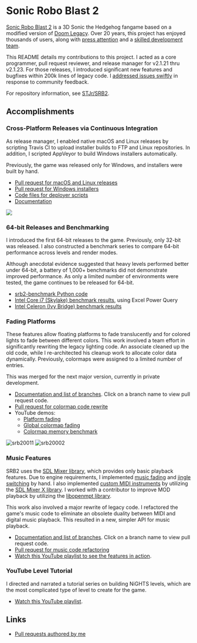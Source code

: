 # Sonic Robo Blast 2

[Sonic Robo Blast 2](https://srb2.org/) is a 3D Sonic the Hedgehog fangame based on a modified
version of [Doom Legacy](http://doomlegacy.sourceforge.net/). Over 20 years, this project has enjoyed
thousands of users, along with [press attention](https://www.srb2.org/press/) and a [skilled development team](http://wiki.srb2.org/wiki/Sonic_Team_Junior).

This README details my contributions to this project. I acted as a core programmer, pull request reviewer,
and release manager for v2.1.21 thru v2.1.23. For those releases, I introduced significant new features and
bugfixes within 200k lines of legacy code. I [addressed issues swiftly](https://git.magicalgirl.moe/STJr/SRB2/issues/38)
in response to community feedback.

For repository information, see [STJr/SRB2](https://github.com/STJr/SRB2).

## Accomplishments

### Cross-Platform Releases via Continuous Integration

As release manager, I enabled native macOS and Linux releases by scripting Travis CI to
upload installer builds to FTP and Linux repositories. In addition, I scripted AppVeyor
to build Windows installers automatically.

Previously, the game was released only for Windows, and installers were built by hand.

* [Pull request for macOS and Linux releases](https://git.magicalgirl.moe/KartKrew/Kart-Public/merge_requests/8)
* [Pull request for Windows installers](https://git.magicalgirl.moe/KartKrew/Kart-Public/merge_requests/7)
* [Code files for deployer scripts](https://github.com/STJr/Kart-Public/tree/7806c43ecff710b000cb224b7408e763fdff7a98/deployer)
* [Documentation](http://wiki.srb2.org/wiki/User:Digiku/Cross-platform_deployment)

![](http://wiki.srb2.org/w/images/7/77/DeployerOSXExample.png)

### 64-bit Releases and Benchmarking

I introduced the first 64-bit releases to the game. Previously, only 32-bit was released. I also
constructed a benchmark series to compare 64-bit performance across levels and render modes.

Although anecdotal evidence suggested that heavy levels performed better under 64-bit, a battery
of 1,000+ benchmarks did not demonstrate improved performance. As only a limited number of
environments were tested, the game continues to be released for 64-bit.

* [srb2-benchmark Python code](https://github.com/mazmazz/srb2-benchmark)
* [Intel Core i7 (Skylake) benchmark results](https://1drv.ms/x/s!AsVXpI8zaxfAjbE2dkige4bfiv4DdQ), using Excel Power Query
* [Intel Celeron (Ivy Bridge) benchmark results](https://1drv.ms/x/s!AsVXpI8zaxfAjbE0U1Z89EbYTqF_GQ)

### Fading Platforms

These features allow floating platforms to fade translucently and for colored lights to fade between
different colors. This work involved a team effort in significantly rewriting the legacy lighting code.
An associate cleaned up the old code, while I re-architected his cleanup work to allocate color data dynamically.
Previously, colormaps were assigned to a limited number of entries.

This was merged for the next major version, currently in private development.

* [Documentation and list of branches](https://github.com/mazmazz/SRB2/wiki/Fade-FOF-Test). Click on a branch name to view pull request code.
* [Pull request for colormap code rewrite](https://github.com/STJr/SRB2/compare/SRB2_release_2.1.21...mazmazz:public-colormap-overhaul)
* YouTube demos:
    * [Platform fading](https://www.youtube.com/watch?v=L6h5f3h3B3s)
    * [Global colormap fading](https://youtu.be/xuIWzMJX0_c)
    * [Colormap memory benchmark](https://youtu.be/qYQD5juqlPc)

![srb20011](https://git.magicalgirl.moe/STJr/SRB2Internal/uploads/dbddaf9c7ad5057bfd50cb5d61a750ef/srb20011.gif)
![srb20002](https://git.magicalgirl.moe/STJr/SRB2Internal/uploads/774f6383a98a187ba5b18321afa2608c/srb20002.gif)

### Music Features

SRB2 uses the [SDL Mixer library](https://github.com/SDL-mirror/SDL_mixer), which provides only basic playback features. Due to engine requirements, I implemented [music fading](https://www.youtube.com/watch?v=QSBjUThemKI&list=PLVIEmOPX_YO1sFlGCLZA1Q-ujL30rTM3b&t=0s&index=3) and [jingle switching](https://www.youtube.com/watch?v=1KNtCrbQ-Zo&list=PLVIEmOPX_YO1sFlGCLZA1Q-ujL30rTM3b&t=0s&index=4) by hand. I also implemented [custom MIDI instruments](https://www.youtube.com/watch?v=DMB5qy3dMEU&list=PLVIEmOPX_YO1sFlGCLZA1Q-ujL30rTM3b&t=0s&index=5) by utilizing the [SDL Mixer X library](https://github.com/WohlSoft/SDL-Mixer-X).
I worked with a contributor to improve MOD playback by utilizing the [libopenmpt library](https://github.com/OpenMPT/openmpt).

This work also involved a major rewrite of legacy code. I refactored the game's music code to eliminate
an obsolete duality between MIDI and digital music playback. This resulted in a new, simpler API for music playback.

* [Documentation and list of branches](https://github.com/mazmazz/SRB2/wiki/MusicPlus-Test). Click on a branch name to view pull request code.
* [Pull request for music code refactoring](https://git.magicalgirl.moe/STJr/SRB2/merge_requests/278)
* [Watch this YouTube playlist to see the features in action](https://www.youtube.com/watch?v=DMB5qy3dMEU&index=4&list=PLVIEmOPX_YO1sFlGCLZA1Q-ujL30rTM3b).

### YouTube Level Tutorial

I directed and narrated a tutorial series on building NiGHTS levels, which are the most complicated
type of level to create for the game.

* [Watch this YouTube playlist](https://www.youtube.com/watch?v=BnQLd8gxEUM&index=2&list=PLVIEmOPX_YO2IhFaUJapT4zAsGdUkJK8Q&t=0s).

## Links

* [Pull requests authored by me](https://git.magicalgirl.moe/STJr/SRB2/merge_requests?scope=all&utf8=%E2%9C%93&state=merged&author_username=digiku)
